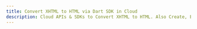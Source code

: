 ---title: Convert XHTML to HTML via Dart SDK in Clouddescription: Cloud APIs & SDKs to Convert XHTML to HTML. Also Create, Edit & Render Microsoft Word & OpenOffice documents in the Cloud.---